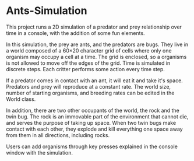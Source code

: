 # Ants-Simulation
This project runs a 2D simulation of a predator and prey relationship over time in a console, with the addition of some fun elements. 

In this simulation, the prey are ants, and the predators are bugs. They live in a world composed of a 60×20 character grid of cells where only one organism may occupy a cell at a time. The grid is enclosed, so a organisms is not allowed to move off the edges of the grid. Time is simulated in discrete steps. Each critter performs some action every time step. 

If a predator comes in contact with an ant, it will eat it and take it's space. Predators and prey will reproduce at a constant rate. The world size, number of starting organisms, and breeding rates can be edited in the World class.

In addition, there are two other occupants of the world, the rock and the twin bug. The rock is an immovable part of the environment that cannot die, and serves the purpose of taking up space. When two twin bugs make contact with each other, they explode and kill everything one space away from them in all directions, including rocks. 

Users can add organisms through key presses explained in the console window with the simulation.
